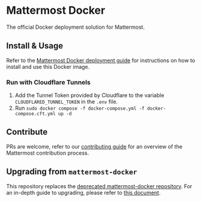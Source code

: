 # Mattermost Docker
The official Docker deployment solution for Mattermost.

## Install & Usage

Refer to the [Mattermost Docker deployment guide](https://docs.mattermost.com/install/install-docker.html) for instructions on how to install and use this Docker image.

### Run with Cloudflare Tunnels
1. Add the Tunnel Token provided by Cloudflare to the variable `CLOUDFLARED_TUNNEL_TOKEN` in the `.env` file.
2. Run `sudo docker compose -f docker-compose.yml -f docker-compose.cft.yml up -d`

## Contribute
PRs are welcome, refer to our [contributing guide](https://developers.mattermost.com/contribute/getting-started/) for an overview of the Mattermost contribution process.

## Upgrading from `mattermost-docker`

This repository replaces the [deprecated mattermost-docker repository](https://github.com/mattermost/mattermost-docker). For an in-depth guide to upgrading, please refer to [this document](https://github.com/mattermost/docker/blob/main/scripts/UPGRADE.md).
